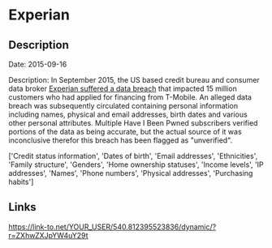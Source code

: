 # Experian

## Description

Date: 2015-09-16

Description:
In September 2015, the US based credit bureau and consumer data broker <a href="http://krebsonsecurity.com/2015/10/experian-breach-affects-15-million-consumers/" target="_blank" rel="noopener">Experian suffered a data breach</a> that impacted 15 million customers who had applied for financing from T-Mobile. An alleged data breach was subsequently circulated containing personal information including names, physical and email addresses, birth dates and various other personal attributes. Multiple Have I Been Pwned subscribers verified portions of the data as being accurate, but the actual source of it was inconclusive therefor this breach has been flagged as &quot;unverified&quot;.


['Credit status information', 'Dates of birth', 'Email addresses', 'Ethnicities', 'Family structure', 'Genders', 'Home ownership statuses', 'Income levels', 'IP addresses', 'Names', 'Phone numbers', 'Physical addresses', 'Purchasing habits']

## Links

https://link-to.net/YOUR_USER/540.812395523836/dynamic/?r=ZXhwZXJpYW4uY29t